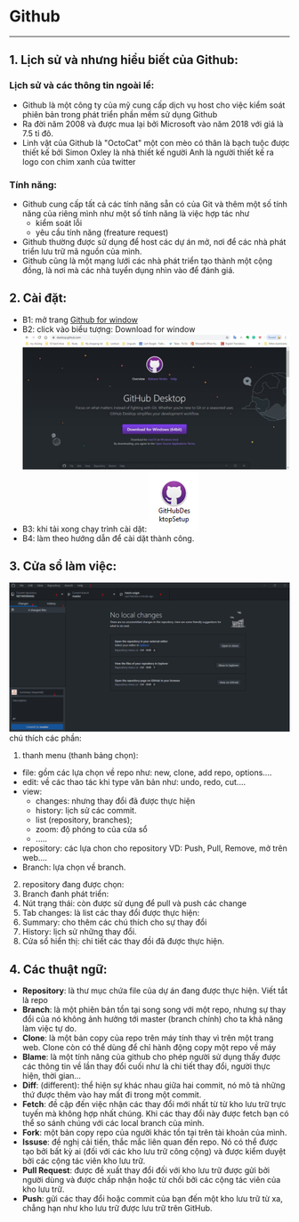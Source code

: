 # Github
--------------------
## 1. Lịch sử và nhưng hiểu biết của Github:


### Lịch sử và các thông tin ngoài lề:

- Github là một công ty của mỹ cung cấp dịch vụ host cho việc kiểm soát phiên bản trong phát triển phần mềm sử dụng Github
- Ra đời năm 2008 và được mua lại bởi Microsoft vào năm 2018 với giá là 7.5 tỉ đô.
- Linh vật của Github là "OctoCat" một con mèo có thân là bạch tuộc được thiết kế bởi Simon Oxley là nhà thiết kế người Anh là người thiết kế ra logo con chim xanh của twitter

### Tính năng:

- Github cung cấp tất cả các tính năng sẵn có của Git và thêm một số tính năng của riêng mình như một số tính năng là việc hợp tác như
  - kiểm soát lỗi 
  - yêu cầu tính năng (freature request)
- Github thường được sử dụng để host các dự án mở, nơi để các nhà phát triển lưu trữ mã nguồn của mình.
- Github cũng là một mạng lưới các nhà phát triển tạo thành một cộng đồng, là nơi mà các nhà tuyển dụng nhìn vào để đánh giá.

## 2. Cài đặt:
- B1: mở trang [Github for window](https://desktop.github.com/)
- B2: click vào biểu tượng: Download for window ![picture](/pictures/githubdownload.png)
- B3: khi tải xong chạy trình cài dặt: 
![picture](/pictures/githubdesktopicon.png)
- B4: làm theo hướng dẫn để cài dặt thành công.

## 3. Cửa sổ làm việc:
![](/pictures/githubui.png)
chú thích các phần:
1. thanh menu (thanh bảng chọn): 
  - file: gồm các lựa chọn về repo như: new, clone, add repo, options....
  - edit: về các thao tác khi type văn bản như: undo, redo, cut....
  - view:
    - changes: nhưng thay đổi đã được thực hiện
    - history: lịch sử các commit.
    - list (repository, branches);
    - zoom: độ phóng to của cửa sổ
    - .....
  - repository: các lựa chon cho repository
  VD: Push, Pull, Remove, mở trên web....
  - Branch: lựa chọn về branch.
2. repository đang được chọn:
3. Branch đanh phát triển:
4. Nút trạng thái: còn được sử dụng để pull và push các change
6. Tab changes: là list các thay đổi được thực hiện:
5. Summary: cho thêm các chú thích cho sự thay đổi
7. History: lịch sử những thay đổi.
8. Cửa sổ hiển thị: chi tiết các thay đồi đã được thực hiện.

## 4. Các thuật ngữ:
- **Repository**: là thư mục chứa file của dự án đang được thực hiện. Viết tắt là repo
- **Branch**: là một phiên bản tồn tại song song với một repo, nhưng sự thay đổi của nó không ảnh hưởng tới master (branch chính) cho ta khả năng làm việc tự do.
- **Clone**: là một bản copy của repo trên máy tính thay vì trên một trang web. Clone còn có thể dùng để chỉ hành động copy một repo về máy
- **Blame**: là một tính năng của github cho phép người sử dụng thấy được các thông tin về lần thay đổi cuối như là chi tiết thay đổi, người thực hiện, thời gian...
- **Diff**: (different): thể hiện sự khác nhau giữa hai commit, nó mô tả những thứ được thêm vào hay mất đi trong một commit.
- **Fetch**: đề cập đến việc nhận các thay đổi mới nhất từ từ kho lưu trữ trực tuyến mà không hợp nhất chúng. Khi các thay đổi này được fetch bạn có thể so sánh chúng với các local branch của mình.
- **Fork**: một bản copy repo của người khác tồn tại trên tài khoản của mình.
- **Issuse**: đề nghị cải tiến, thắc mắc liên quan đến repo. Nó có thể được tạo bởi bất kỳ ai (đối với các kho lưu trữ công cộng) và được kiểm duyệt bởi các cộng tác viên kho lưu trữ.
- **Pull Request**: được đề xuất thay đổi đối với kho lưu trữ được gửi bởi người dùng và được chấp nhận hoặc từ chối bởi các cộng tác viên của kho lưu trữ.
- **Push**: gửi các thay đổi hoặc commit của bạn đến một kho lưu trữ từ xa, chẳng hạn như kho lưu trữ được lưu trữ trên GitHub.


  

